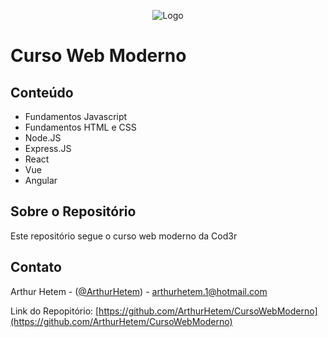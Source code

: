 <!-- PROJECT LOGO -->
<p  align="center">
<img  src="https://user-images.githubusercontent.com/7545272/83891733-03a49380-a724-11ea-8049-ad371400748b.jpg"  alt="Logo">


  

# Curso Web Moderno

## Conteúdo
  

* Fundamentos Javascript
* Fundamentos HTML e CSS
* Node.JS
* Express.JS
* React
* Vue
* Angular

## Sobre o Repositório

Este repositório segue o curso web moderno da Cod3r

## Contato

  

Arthur Hetem - ([@ArthurHetem](https://twitter.com/ArthurHetem)) - arthurhetem.1@hotmail.com

  

Link do Repopitório: [https://github.com/ArthurHetem/CursoWebModerno](https://github.com/ArthurHetem/CursoWebModerno)